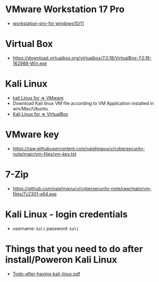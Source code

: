 
# VMware Workstation 17 Pro 
- [workstation-pro-for windows10/11](https://drive.google.com/file/d/1OD2xdLzZ3kbNDV_EQteowo7IigEDP1-c/view?usp=sharing)

# Virtual Box
- https://download.virtualbox.org/virtualbox/7.0.18/VirtualBox-7.0.18-162988-Win.exe

# Kali Linux
- [kali Linux for => VMware](https://cdimage.kali.org/kali-2025.1c/kali-linux-2025.1c-vmware-amd64.7z)
- Download Kali linux VM file according to VM Application installed in win/Mac/Ubuntu.
- [Kali Linux for => VirtualBox](https://cdimage.kali.org/kali-2025.1c/kali-linux-2025.1c-virtualbox-amd64.7z)

# VMware key
- https://raw.githubusercontent.com/vaishnavucv/cybersecurity-note/main/vm-files/vm-key.txt

# 7-Zip
- https://github.com/vaishnavucv/cybersecurity-note/raw/main/vm-files/7z2301-x64.exe

# Kali Linux - login credentials 
- username: ```kali``` password: ```kali```

# Things that you need to do after install/Poweron Kali Linux
- [Todo-after-having-kali-linux.pdf]()

